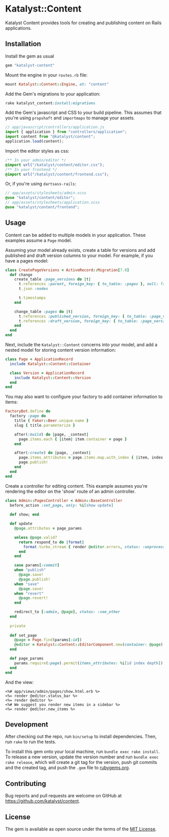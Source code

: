 # Katalyst::Content

Katalyst Content provides tools for creating and publishing content on Rails
applications.

## Installation

Install the gem as usual

```ruby
gem "katalyst-content"
```

Mount the engine in your `routes.rb` file:

```ruby
mount Katalyst::Content::Engine, at: "content"
```

Add the Gem's migrations to your application:

```ruby
rake katalyst_content:install:migrations
```

Add the Gem's javascript and CSS to your build pipeline. This assumes that
you're using `propshaft` and `importmaps` to manage your assets.

```javascript
// app/javascript/controllers/application.js
import { application } from "controllers/application";
import content from "@katalyst/content";
application.load(content);
```

Import the editor styles as css:

```css
/** In your admin/editor */
@import url("/katalyst/content/editor.css");
/** In your frontend */
@import url("/katalyst/content/frontend.css");
```

Or, if you're using `dartsass-rails`:

```scss
// app/assets/stylesheets/admin.scss
@use "katalyst/content/editor";
// app/assets/stylesheets/application.scss
@use "katalyst/content/frontend";
```

## Usage

Content can be added to multiple models in your application. These examples
assume a `Page` model.

Assuming your model already exists, create a table for versions and add
published and draft version columns to your model. For example, if you have a
pages model:

```ruby
class CreatePageVersions < ActiveRecord::Migration[7.0]
  def change
    create_table :page_versions do |t|
      t.references :parent, foreign_key: { to_table: :pages }, null: false
      t.json :nodes

      t.timestamps
    end

    change_table :pages do |t|
      t.references :published_version, foreign_key: { to_table: :page_versions }
      t.references :draft_version, foreign_key: { to_table: :page_versions }
    end
  end
end
```

Next, include the `Katalyst::Content` concerns into your model, and add a nested
model for storing content version information:

```ruby
class Page < ApplicationRecord
  include Katalyst::Content::Container

  class Version < ApplicationRecord
    include Katalyst::Content::Version
  end
end
```

You may also want to configure your factory to add container information to
items:

```ruby
FactoryBot.define do
  factory :page do
    title { Faker::Beer.unique.name }
    slug { title.parameterize }

    after(:build) do |page, _context|
      page.items.each { |item| item.container = page }
    end

    after(:create) do |page, _context|
      page.items_attributes = page.items.map.with_index { |item, index| { id: item.id, index: index, depth: 0 } }
      page.publish!
    end
  end
end
```

Create a controller for editing content. This example assumes you're rendering the editor on the 'show' route of an
admin controller.

```ruby
class Admin::PagesController < Admin::BaseController
  before_action :set_page, only: %i[show update]
  
  def show; end

  def update
    @page.attributes = page_params

    unless @page.valid?
      return respond_to do |format|
        format.turbo_stream { render @editor.errors, status: :unprocessable_entity }
      end
    end

    case params[:commit]
    when "publish"
      @page.save!
      @page.publish!
    when "save"
      @page.save!
    when "revert"
      @page.revert!
    end

    redirect_to [:admin, @page], status: :see_other
  end
  
  private
  
  def set_page
    @page = Page.find(params[:id])
    @editor = Katalyst::Content::EditorComponent.new(container: @page)
  end

  def page_params
    params.require(:page).permit(items_attributes: %i[id index depth])
  end
end
```

And the view:

```erb
<%# app/views/admin/pages/show.html.erb %>
<%= render @editor.status_bar %>
<%= render @editor %>
<%# We suggest you render new items in a sidebar %>
<%= render @editor.new_items %>
```

## Development

After checking out the repo, run `bin/setup` to install dependencies. Then, run `rake` to run the tests.

To install this gem onto your local machine, run `bundle exec rake install`. To release a new version, update the
version number and run `bundle exec rake release`, which will create a git tag for the version, push git commits and
the created tag, and push the `.gem` file to [rubygems.org](https://rubygems.org).

## Contributing

Bug reports and pull requests are welcome on GitHub at https://github.com/katalyst/content.

## License

The gem is available as open source under the terms of the [MIT License](https://opensource.org/licenses/MIT).
